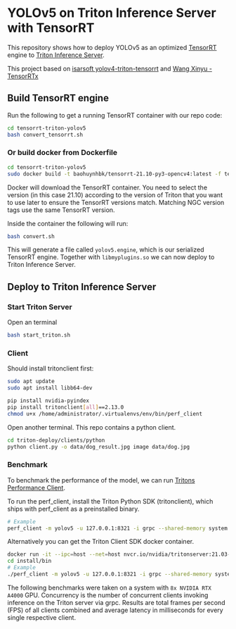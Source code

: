 # YOLOv5 on Triton Inference Server with TensorRT

This repository shows how to deploy YOLOv5 as an optimized [TensorRT](https://github.com/NVIDIA/tensorrt) engine to [Triton Inference Server](https://github.com/NVIDIA/triton-inference-server).

This project based on [isarsoft
 yolov4-triton-tensorrt](https://github.com/isarsoft/yolov4-triton-tensorrt) and [Wang Xinyu - TensorRTx](https://github.com/wang-xinyu/tensorrtx)

## Build TensorRT engine

Run the following to get a running TensorRT container with our repo code:

```bash
cd tensorrt-triton-yolov5
bash convert_tensorrt.sh
```

### Or build docker from Dockerfile
```bash
cd tensorrt-triton-yolov5
sudo docker build -t baohuynhbk/tensorrt-21.10-py3-opencv4:latest -f tensorrt.Dockerfile .
```

Docker will download the TensorRT container. You need to select the version (in this case 21.10) according to the version of Triton that you want to use later to ensure the TensorRT versions match. Matching NGC version tags use the same TensorRT version.

Inside the container the following will run:
```bash
bash convert.sh
```
This will generate a file called `yolov5.engine`, which is our serialized TensorRT engine. Together with `libmyplugins.so` we can now deploy to Triton Inference Server.

## Deploy to Triton Inference Server

### Start Triton Server

Open an terminal

```bash
bash start_triton.sh
```

### Client
Should install tritonclient first:
```bash
sudo apt update
sudo apt install libb64-dev

pip install nvidia-pyindex
pip install tritonclient[all]==2.13.0
chmod u+x /home/administrator/.virtualenvs/env/bin/perf_client
```
Open another terminal.
This repo contains a python client.
```bash
cd triton-deploy/clients/python
python client.py -o data/dog_result.jpg image data/dog.jpg
```

### Benchmark

To benchmark the performance of the model, we can run [Tritons Performance Client](https://docs.nvidia.com/deeplearning/triton-inference-server/user-guide/docs/optimization.html#perf-client).

To run the perf_client, install the Triton Python SDK (tritonclient), which ships with perf_client as a preinstalled binary.

```bash
# Example
perf_client -m yolov5 -u 127.0.0.1:8321 -i grpc --shared-memory system --concurrency-range 32
```

Alternatively you can get the Triton Client SDK docker container.

```bash
docker run -it --ipc=host --net=host nvcr.io/nvidia/tritonserver:21.03-py3-sdk /bin/bash
cd install/bin
# Example
./perf_client -m yolov5 -u 127.0.0.1:8321 -i grpc --shared-memory system --concurrency-range 4
```

The following benchmarks were taken on a system with `8x NVIDIA RTX A4000` GPU.
Concurrency is the number of concurrent clients invoking inference on the Triton server via grpc.
Results are total frames per second (FPS) of all clients combined and average latency in milliseconds for every single respective client.
